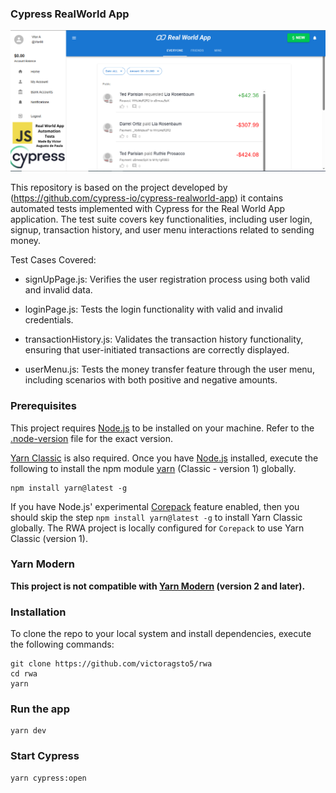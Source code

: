 ### Cypress RealWorld App 

![foto-capa](assets/real-world-app-cypress-capa.png) 

This repository is based on the project developed by (https://github.com/cypress-io/cypress-realworld-app) it contains automated tests implemented with Cypress for the Real World App application. The test suite covers key functionalities, including user login, signup, transaction history, and user menu interactions related to sending money.

Test Cases Covered:

- signUpPage.js: Verifies the user registration process using both valid and invalid data.

- loginPage.js: Tests the login functionality with valid and invalid credentials.

- transactionHistory.js: Validates the transaction history functionality, ensuring that user-initiated transactions are correctly displayed.

- userMenu.js: Tests the money transfer feature through the user menu, including scenarios with both positive and negative amounts.

### Prerequisites 

This project requires [Node.js](https://nodejs.org/en/) to be installed on your machine. Refer to the [.node-version](./.node-version) file for the exact version. 

[Yarn Classic](https://classic.yarnpkg.com/) is also required. Once you have [Node.js](https://nodejs.org/en/) installed, execute the following to install the npm module [yarn](https://www.npmjs.com/package/yarn) (Classic - version 1) globally. 

```shell
npm install yarn@latest -g
``` 

If you have Node.js' experimental [Corepack](https://nodejs.org/dist/latest/docs/api/corepack.html) feature enabled, then you should skip the step `npm install yarn@latest -g` to install Yarn Classic globally. The RWA project is locally configured for `Corepack` to use Yarn Classic (version 1). 

### Yarn Modern

**This project is not compatible with [Yarn Modern](https://yarnpkg.com/) (version 2 and later).** 

### Installation 

To clone the repo to your local system and install dependencies, execute the following commands:

```shell
git clone https://github.com/victoragsto5/rwa
cd rwa
yarn
``` 

### Run the app 

```shell
yarn dev
``` 

### Start Cypress  

```shell
yarn cypress:open
```